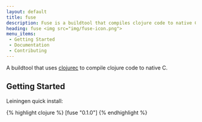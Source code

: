 ```yaml
---
layout: default
title: fuse
description: Fuse is a buildtool that compiles clojure code to native C.
heading: fuse <img src="img/fuse-icon.png">
menu_items:
 - Getting Started
 - Documentation
 - Contributing
---
```


A buildtool that uses [clojurec](https://github.com/schani/clojurec)
to compile clojure code to native C.

## <span id="Getting_Started"></span>Getting Started

Leiningen quick install:

{% highlight clojure %}
[fuse "0.1.0"]
{% endhighlight %}

